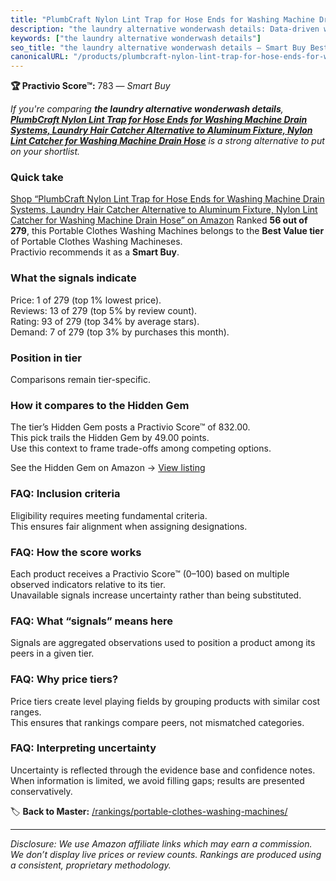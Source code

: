 ```yaml
---
title: "PlumbCraft Nylon Lint Trap for Hose Ends for Washing Machine Drain Systems, Laundry Hair Catcher Alternative to Aluminum Fixture, Nylon Lint Catcher for Washing Machine Drain Hose"
description: "the laundry alternative wonderwash details: Data-driven within Best Value ranking using the Practivio Score™. Positioned by quality, value, demand, findability…"
keywords: ["the laundry alternative wonderwash details"]
seo_title: "the laundry alternative wonderwash details — Smart Buy Best Value (2025)"
canonicalURL: "/products/plumbcraft-nylon-lint-trap-for-hose-ends-for-washing-machine-drain-systems-laundry-hair-catcher-alternative-to-aluminum-fixture-nylon-lint-catcher-for-washing-machine-drain-hose-B0028WZTC2/"
---
```


**🏆 Practivio Score™:** 783 — _Smart Buy_


*If you're comparing **the laundry alternative wonderwash details**, **[PlumbCraft Nylon Lint Trap for Hose Ends for Washing Machine Drain Systems, Laundry Hair Catcher Alternative to Aluminum Fixture, Nylon Lint Catcher for Washing Machine Drain Hose](https://www.amazon.com/dp/B0028WZTC2?tag=practivio-20)** is a strong alternative to put on your shortlist.*
### Quick take
[Shop “PlumbCraft Nylon Lint Trap for Hose Ends for Washing Machine Drain Systems, Laundry Hair Catcher Alternative to Aluminum Fixture, Nylon Lint Catcher for Washing Machine Drain Hose” on Amazon](https://www.amazon.com/dp/B0028WZTC2?tag=practivio-20)
Ranked **56 out of 279**, this Portable Clothes Washing Machines belongs to the **Best Value tier** of Portable Clothes Washing Machineses.  
Practivio recommends it as a **Smart Buy**.

### What the signals indicate
Price: 1 of 279 (top 1% lowest price).  
Reviews: 13 of 279 (top 5% by review count).  
Rating: 93 of 279 (top 34% by average stars).  
Demand: 7 of 279 (top 3% by purchases this month).

### Position in tier
Comparisons remain tier-specific.

### How it compares to the Hidden Gem
The tier’s Hidden Gem posts a Practivio Score™ of 832.00.  
This pick trails the Hidden Gem by 49.00 points.  
Use this context to frame trade-offs among competing options.  

See the Hidden Gem on Amazon → [View listing](https://www.amazon.com/dp/B01N68XF0O?tag=practivio-20)

### FAQ: Inclusion criteria
Eligibility requires meeting fundamental criteria.  
This ensures fair alignment when assigning designations.

### FAQ: How the score works
Each product receives a Practivio Score™ (0–100) based on multiple observed indicators relative to its tier.  
Unavailable signals increase uncertainty rather than being substituted.

### FAQ: What “signals” means here
Signals are aggregated observations used to position a product among its peers in a given tier.

### FAQ: Why price tiers?
Price tiers create level playing fields by grouping products with similar cost ranges.  
This ensures that rankings compare peers, not mismatched categories.

### FAQ: Interpreting uncertainty
Uncertainty is reflected through the evidence base and confidence notes.  
When information is limited, we avoid filling gaps; results are presented conservatively.


🏷️ **Back to Master:** [/rankings/portable-clothes-washing-machines/](/rankings/portable-clothes-washing-machines/)

---
_Disclosure: We use Amazon affiliate links which may earn a commission. We don’t display live prices or review counts. Rankings are produced using a consistent, proprietary methodology._

